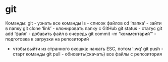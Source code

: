 # git
Команды:
git - узнать все команды
ls - список файлов
cd ‘папка’ - зайти в папку
git clone ‘link’ - клонировать папку с GitHub
git status - статус
git add ‘файл’ - добавить файл в очередь
git commit -m “комментарий’” - подготовка к загрузки на репозиторий
* чтобы выйти из странного окошка: нажать ESC, потом ‘:wq’
git push - старт команды
git pull - обновить(скачать) все файлы с репозитория
